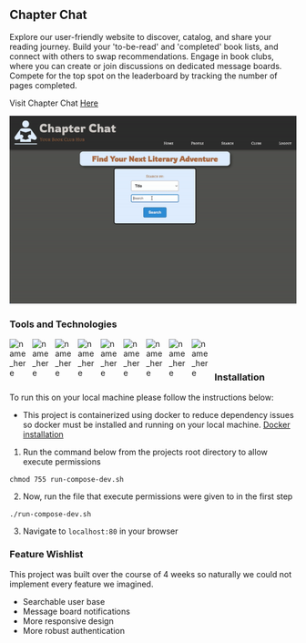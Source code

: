 ## Chapter Chat
Explore our user-friendly website to discover, catalog, and share your reading journey. Build your 'to-be-read' and 'completed' book lists, and connect with others to swap recommendations. Engage in book clubs, where you can create or join discussions on dedicated message boards. Compete for the top spot on the leaderboard by tracking the number of pages completed.

Visit Chapter Chat [Here](http://13.58.134.186/)

![](chapter_chat.gif)


### Tools and Technologies
<img align="left" alt="name_here" width="30px" style="padding-right:10px;" src="https://cdn.jsdelivr.net/gh/devicons/devicon/icons/javascript/javascript-original.svg"/>
<img align="left" alt="name_here" width="30px" style="padding-right:10px;" src="https://cdn.jsdelivr.net/gh/devicons/devicon/icons/react/react-original.svg"/>
<img align="left" alt="name_here" width="30px" style="padding-right:10px;" src="https://cdn.jsdelivr.net/gh/devicons/devicon/icons/html5/html5-original.svg"/>
<img align="left" alt="name_here" width="30px" style="padding-right:10px;" src="https://cdn.jsdelivr.net/gh/devicons/devicon/icons/css3/css3-original.svg"/>
<img align="left" alt="name_here" width="30px" style="padding-right:10px;" src="https://cdn.jsdelivr.net/gh/devicons/devicon/icons/python/python-original.svg"/>
<img align="left" alt="name_here" width="30px" style="padding-right:10px;" src="https://cdn.jsdelivr.net/gh/devicons/devicon/icons/django/django-plain.svg"/>
<img align="left" alt="name_here" width="30px" style="padding-right:10px;" src="https://cdn.jsdelivr.net/gh/devicons/devicon/icons/postgresql/postgresql-original.svg"/>
<img align="left" alt="name_here" width="30px" style="padding-right:10px;" src="https://cdn.jsdelivr.net/gh/devicons/devicon/icons/docker/docker-original.svg"/>
<img align="left" alt="name_here" width="30px" style="padding-right:10px;" src="https://cdn.jsdelivr.net/gh/devicons/devicon/icons/amazonwebservices/amazonwebservices-original-wordmark.svg"/>  

<br/><br/>
### Installation
To run this on your local machine please follow the instructions below:

- This project is containerized using docker to reduce dependency issues so docker must be installed and running on your local machine. [Docker installation](https://www.docker.com/get-started/)

1. Run the command below from the projects root directory to allow execute permissions

```
chmod 755 run-compose-dev.sh
```

2. Now, run the file that execute permissions were given to in the first step

```
./run-compose-dev.sh
```

3. Navigate to `localhost:80` in your browser


### Feature Wishlist 

This project was built over the course of 4 weeks so naturally we could not implement every feature we imagined. 

- Searchable user base
- Message board notifications
- More responsive design
- More robust authentication
